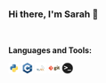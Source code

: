 ### Hi there, I'm Sarah 👋


<!--
**BeechSE/BeechSE** is a ✨ _special_ ✨ repository because its `README.md` (this file) appears on your GitHub profile.
<Having just graduated from HyperionDev Data Science course, I'm eagerly looking to use my freshly acquired skills in some real world problems and tasks!>

<a href="https://www.linkedin.com/in/sabeech">

<picture>

![Women In Tech!] (https://www.pexels.com/photo/code-projected-over-woman-3861969/)

 <source media="(prefers-color-scheme: dark)" srcset="Photo by ThisIsEngineering from Pexels: https://www.pexels.com/photo/code-projected-over-woman-3861969/">
 <source media="(prefers-color-scheme: light)" srcset="Photo by ThisIsEngineering from Pexels: https://www.pexels.com/photo/code-projected-over-woman-3861969/">
 <img alt="Picture of data science on a screen with woman's hand reaching out to it" src="Photo by ThisIsEngineering from Pexels: https://www.pexels.com/photo/code-projected-over-woman-3861969/">
</picture>


Here are some ideas to get you started:

- 🌱 I’m currently learning ...

- 👯 I’m looking to collaborate on ...
- 🤔 I’m looking for help with ...
- 💬 Ask me about ...
- 📫 How to reach me: ...
- 😄 Pronouns: ...
- ⚡ Fun fact: ...
-->

<br/>


**Languages and Tools:**


<code><img height="20" src="https://raw.githubusercontent.com/github/explore/80688e429a7d4ef2fca1e82350fe8e3517d3494d/topics/python/python.png"></code>
<code><img height="20" src="https://raw.githubusercontent.com/github/explore/80688e429a7d4ef2fca1e82350fe8e3517d3494d/topics/cpp/cpp.png"></code>
<code><img height="20" src="https://raw.githubusercontent.com/github/explore/80688e429a7d4ef2fca1e82350fe8e3517d3494d/topics/mysql/mysql.png"></code>
<code><img height="20" src="https://raw.githubusercontent.com/github/explore/80688e429a7d4ef2fca1e82350fe8e3517d3494d/topics/git/git.png"></code>
<code><img height="20" src="https://raw.githubusercontent.com/github/explore/80688e429a7d4ef2fca1e82350fe8e3517d3494d/topics/terminal/terminal.png"></code>

